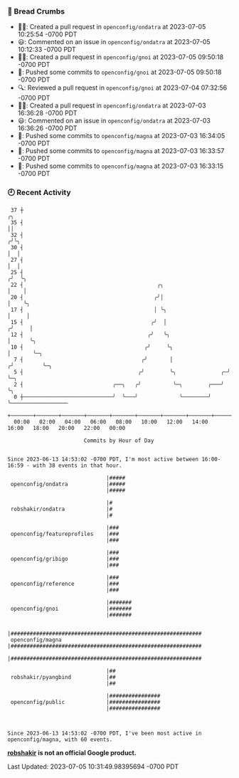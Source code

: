 ### 🍞 Bread Crumbs

 * ✍🏼: Created a pull request in `openconfig/ondatra` at 2023-07-05 10:25:54 -0700 PDT
 * 😃: Commented on an issue in `openconfig/ondatra` at 2023-07-05 10:12:33 -0700 PDT
 * ✍🏼: Created a pull request in `openconfig/gnoi` at 2023-07-05 09:50:18 -0700 PDT
 * 🚢: Pushed some commits to `openconfig/gnoi` at 2023-07-05 09:50:18 -0700 PDT
 * 🔍: Reviewed a pull request in  `openconfig/gnoi` at 2023-07-04 07:32:56 -0700 PDT
 * ✍🏼: Created a pull request in `openconfig/ondatra` at 2023-07-03 16:36:28 -0700 PDT
 * 😃: Commented on an issue in `openconfig/ondatra` at 2023-07-03 16:36:26 -0700 PDT
 * 🚢: Pushed some commits to `openconfig/magna` at 2023-07-03 16:34:05 -0700 PDT
 * 🚢: Pushed some commits to `openconfig/magna` at 2023-07-03 16:33:57 -0700 PDT
 * 🚢: Pushed some commits to `openconfig/magna` at 2023-07-03 16:33:15 -0700 PDT

### 🕘 Recent Activity
```
 37 ┼                                                                    ╭╮
 35 ┤                                                                    ││
 32 ┤                                                                   ╭╯╰╮
 30 ┤                                                                   │  │
 27 ┤                                                                   │  │
 25 ┤                                                                  ╭╯  ╰╮
 22 ┤                                          ╭╮                      │    │
 20 ┤                                         ╭╯│                      │    ╰╮
 17 ┤                                         │ ╰╮                     │     │
 15 ┤                                        ╭╯  │                    ╭╯     │
 12 ┤                                       ╭╯   ╰╮                   │      ╰╮
 10 ┤                                      ╭╯     ╰╮                  │       ╰─╮
  7 ┤                                     ╭╯       │                 ╭╯         ╰─╮
  5 ┤                                    ╭╯        ╰╮              ╭─╯            ╰─╮
  2 ┤                            ╭──╮   ╭╯          ╰─╮        ╭───╯                ╰╮
  0 ┼────────────────────────────╯  ╰───╯             ╰────────╯                     ╰──────────────────
    +───────+───────+───────+───────+───────+───────+───────+───────+───────+───────+───────+───────+────
  00:00   02:00   04:00   06:00   08:00   10:00   12:00   14:00   16:00   18:00   20:00   22:00   00:00   

						Commits by Hour of Day


Since 2023-06-13 14:53:02 -0700 PDT, I'm most active between 16:00-16:59 - with 38 events in that hour.

```



```
                               |#####
 openconfig/ondatra            |#####
                               |#####

                               |#
 robshakir/ondatra             |#
                               |#

                               |###
 openconfig/featureprofiles    |###
                               |###

                               |###
 openconfig/gribigo            |###
                               |###

                               |###
 openconfig/reference          |###
                               |###

                               |#######
 openconfig/gnoi               |#######
                               |#######

                               |############################################################
 openconfig/magna              |############################################################
                               |############################################################

                               |##
 robshakir/pyangbind           |##
                               |##

                               |################
 openconfig/public             |################
                               |################



Since 2023-06-13 14:53:02 -0700 PDT, I've been most active in openconfig/magna, with 60 events.

```
**[robshakir](mailto:robjs@google.com) is not an official Google product.**  


Last Updated: 2023-07-05 10:31:49.98395694 -0700 PDT
